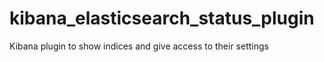 # kibana_elasticsearch_status_plugin
Kibana plugin to show indices and give access to their settings
